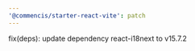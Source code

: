 ```yaml
---
'@commencis/starter-react-vite': patch
---
```


fix(deps): update dependency react-i18next to v15.7.2
